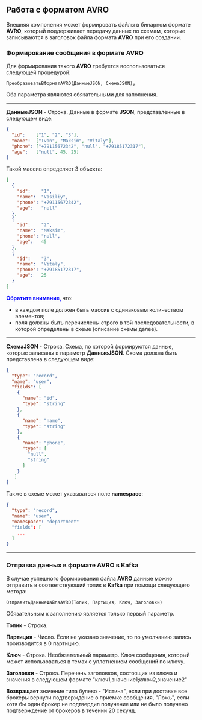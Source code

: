 ## Работа с форматом AVRO

Внешняя компонения может формировать файлы в бинарном формате **AVRO**, который поддерживает передачу данных по схемам, которые записываются в заголовок файла формата **AVRO** при его создании.


### Формирование сообщения в формате AVRO

Для формирования такого **AVRO** требуется воспользоваться следующей процедурой:
```1С
ПреобразоватьВФорматAVRO(ДанныеJSON, СхемаJSON);
``` 

Оба параметра являются обязательными для заполнения.

***
**ДанныеJSON** - Строка. Данные в формате **JSON**, представленные в следующем виде:
```json
{
  "id":    ["1", "2", "3"],
  "name":  ["Ivan", "Maksim", "Vitaly"],
  "phone": ["+79115672342", "null", "+79185172317"],
  "age":   ["null", 45, 25] 
}
``` 

Такой массив определяет 3 объекта:
```json
[
  {
    "id":    "1",
    "name":  "Vasiliy",
    "phone": "+79115672342",
    "age":   "null"
  },
  {
    "id":    "2",
    "name":  "Maksim",
    "phone": "null",
    "age":   45
  },
  {
    "id":    "3",
    "name":  "Vitaly",
    "phone": "+79185172317",
    "age":   25
  }
]
``` 


**<span style="color: blue">Обратите внимание, </span>** что:
* в каждом поле должен быть массив с одинаковым количеством элементов;
* поля должны быть перечислены строго в той последовательности, в которой определены в схеме (описание схемы далее). 


***
**СхемаJSON** - Строка. Схема, по которой формируются данные, которые записаны в параметр  **ДанныеJSON**. Схема должна быть представлена в следующем виде:
```json
{
  "type": "record",
  "name": "user",
  "fields": [
    {
      "name": "id",
      "type": "string"
    },
    {
      "name": "name",
      "type": "string"
    },
    {
      "name": "phone",
      "type": [
        "null",
        "string"
      ]
    }
   ]
}
``` 

Также в схеме может указываться поле **namespace**:
```json
{
  "type": "record",
  "name": "user",
  "namespace": "department"
  "fields": [
    ...
  ]
}
```

***

### Отправка данных в формате AVRO в Kafka

В случае успешного формирования файла **AVRO** данные можно отправить в соответствующий топик в **Kafka** при помощи следующего метода:

```1c
ОтправитьДанныеФайлаAVRO(Топик, Партиция, Ключ, Заголовки)
```

Обязательным к заполнению является только первый параметр.

**Топик** - Строка.

**Партиция** - Число. Если не указано значение, то по умолчанию запись производится в 0 партицию.

**Ключ** - Строка. Необязательный параметр. Ключ сообщения, который может использоваться в темах с уплотнением сообщений по ключу.

**Заголовки** - Строка. Перечень заголовков, состоящих из ключа и значения в следующем формате "ключ1,значение1;ключ2,значение2"

**Возвращает** значение типа булево - "Истина", если при доставке все брокеры вернули подтверждение о приемке сообщения, "Ложь", если хотя бы один брокер не подтвердил получение или не было получено подтверждение от брокеров в течении 20 секунд. 
